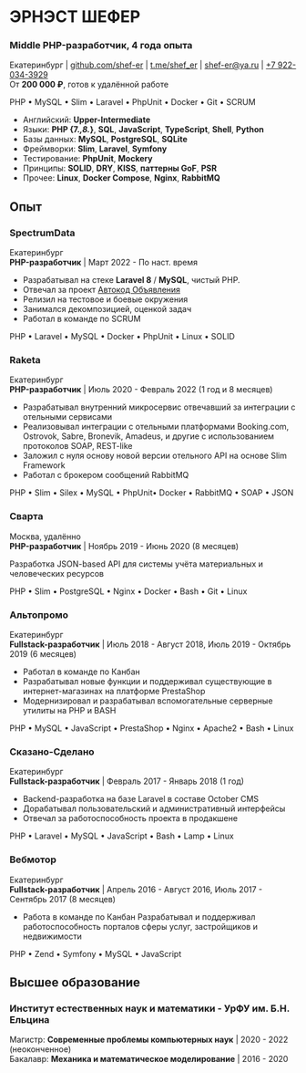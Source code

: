 # ЭРНЭСТ ШЕФЕР

### Middle PHP-разработчик, 4 года опыта

Екатеринбург | [github.com/shef-er](https://github.com/shef-er) | [t.me/shef_er](https://t.me/shef_er) | [shef-er@ya.ru](mailto:shef-er@ya.ru) | [+7 922-034-3929](tel:+79220343929)  
От **200 000 ₽**, готов к удалённой работе

PHP • MySQL • Slim • Laravel • PhpUnit • Docker • Git • SCRUM

* Английский: **Upper-Intermediate**
* Языки: **PHP {7.*,8.*}**, **SQL**, **JavaScript**, **TypeScript**, **Shell**, **Python**
* Базы данных: **MySQL**, **PostgreSQL**, **SQLite**
* Фреймворки: **Slim**, **Laravel**, **Symfony**
* Тестирование: **PhpUnit**, **Mockery**
* Принципы: **SOLID**, **DRY**, **KISS**, **паттерны GoF**, **PSR**
* Прочее: **Linux**, **Docker Compose**, **Nginx**, **RabbitMQ**

## Опыт

### SpectrumData

Екатеринбург  
**PHP-разработчик** | Март 2022 - По наст. время

* Разрабатывал на стеке **Laravel 8** / **MySQL**, чистый PHP.
* Отвечал за проект [Автокод Объявления](https://cars.avtocod.ru/)
* Релизил на тестовое и боевые окружения
* Занимался декомпозицией, оценкой задач
* Работал в команде по SCRUM

PHP • Laravel • MySQL • Docker • PhpUnit • Linux • SOLID

### Raketa

Екатеринбург  
**PHP-разработчик** | Июль 2020 - Февраль 2022 (1 год и 8 месяцев)  

* Разрабатывал внутренний микросервис отвечавший за интеграции с отельными сервисами
* Реализовывал интеграции с отельными платформами Booking.com, Ostrovok, Sabre, Bronevik, Amadeus, и другие c использованием протоколов SOAP, REST-like
* Заложил с нуля основу новой версии отельного API на основе Slim Framework
* Работал с брокером сообщений RabbitMQ

PHP • Slim • Silex • MySQL • PhpUnit• Docker • RabbitMQ • SOAP • JSON

### Сварта

Москва, удалённо  
**PHP-разработчик** | Ноябрь 2019 - Июнь 2020 (8 месяцев)  

Разработка JSON-based API для системы учёта материальных и человеческих ресурсов

PHP • Slim • PostgreSQL • Nginx • Docker • Bash • Git • Linux

### Альтопромо

Екатеринбург  
**Fullstack-разработчик** | Июль 2018 - Август 2018, Июль 2019 - Октябрь 2019 (6 месяцев)  

* Работал в команде по Канбан
* Разрабатывал новые функции и поддерживал существующие в интернет-магазинах на платформе PrestaShop
* Модернизировал и разрабатывал вспомогательные серверные утилиты на PHP и BASH

PHP • MySQL • JavaScript • PrestaShop • Nginx • Apache2 • Bash • Linux

### Сказано-Сделано

Екатеринбург  
**Fullstack-разработчик** | Февраль 2017 - Январь 2018 (1 год)  

* Backend-разработка на базе Laravel в составе October CMS
* Дорабатывал пользовательский и административный интерфейсы
* Отвечал за работоспособность проекта в продакшене

PHP • Laravel • MySQL • JavaScript • Bash • Lamp • Linux

### Вебмотор

Екатеринбург  
**Fullstack-разработчик** | Апрель 2016 - Август 2016, Июль 2017 - Сентябрь 2017 (8 месяцев)  

* Работа в команде по Канбан
Разрабатывал и поддерживал работоспособность порталов сферы услуг, застройщиков и недвижимости

PHP • Zend • Symfony • MySQL • JavaScript

## Высшее образование

### Институт естественных наук и математики - УрФУ им. Б.Н. Ельцина

Магистр: **Современные проблемы компьютерных наук** | 2020 - 2022 (неоконченное)  
Бакалавр: **Механика и математическое моделирование** | 2016 - 2020  
